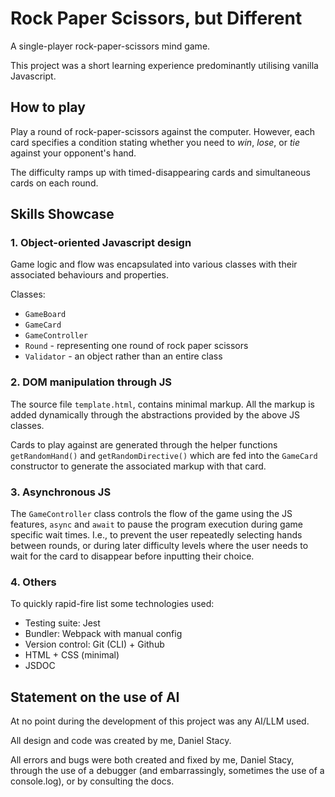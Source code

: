 # Rock Paper Scissors, but Different

A single-player rock-paper-scissors mind game.

This project was a short learning experience predominantly utilising vanilla Javascript.

## How to play

Play a round of rock-paper-scissors against the computer. 
However, each card specifies a condition stating whether you need to *win*, 
*lose*, or *tie* against your opponent's hand.

The difficulty ramps up with timed-disappearing cards and simultaneous cards on each round.

## Skills Showcase

### 1. Object-oriented Javascript design

Game logic and flow was encapsulated into various classes with their associated behaviours and properties.

Classes:
  - `GameBoard`
  - `GameCard`
  - `GameController`
  - `Round` - representing one round of rock paper scissors
  - `Validator` - an object rather than an entire class

### 2. DOM manipulation through JS

The source file `template.html`, contains minimal markup. All the markup is added dynamically through the abstractions provided by the above JS classes. 

Cards to play against are generated through the helper functions `getRandomHand()` and `getRandomDirective()` which are fed into the `GameCard` constructor to generate the associated markup with that card.

### 3. Asynchronous JS

The `GameController` class controls the flow of the game using the JS features, `async` and `await` to pause the program execution during game specific wait times. I.e., to prevent the user repeatedly selecting hands between rounds, or during later difficulty levels where the user needs to wait for the card to disappear before inputting their choice.

### 4. Others

To quickly rapid-fire list some technologies used:

- Testing suite: Jest
- Bundler: Webpack with manual config
- Version control: Git (CLI) + Github
- HTML + CSS (minimal)
- JSDOC

## Statement on the use of AI

At no point during the development of this project was any AI/LLM used.

All design and code was created by me, Daniel Stacy. 

All errors and bugs were both created and fixed by me, Daniel Stacy, through
the use of a debugger (and embarrassingly, sometimes the use of a console.log), 
or by consulting the docs.